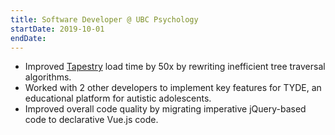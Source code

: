 ```yaml
---
title: Software Developer @ UBC Psychology
startDate: 2019-10-01
endDate: 
---
```


- Improved [Tapestry](https://tapestry-tool.com/) load time by 50x by rewriting inefficient tree traversal algorithms.
- Worked with 2 other developers to implement key features for TYDE, an educational platform for autistic adolescents.
- Improved overall code quality by migrating imperative jQuery-based code to declarative Vue.js code.